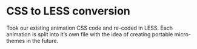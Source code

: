 # CSS to LESS conversion

Took our existing animation CSS code and re-coded in LESS. Each animation is split into it’s own file with the idea of creating portable micro-themes in the future.  

